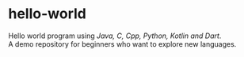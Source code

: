 # hello-world
Hello world program using <i>Java, C, Cpp, Python, Kotlin and Dart</i>.<br>
A demo repository for beginners who want to explore new languages.
